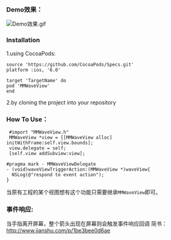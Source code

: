 ### Demo效果：

![Demo效果.gif](http://upload-images.jianshu.io/upload_images/307963-77440d5ef9003846.gif?imageMogr2/auto-orient/strip)

### Installation

1.using CocoaPods:
```
source 'https://github.com/CocoaPods/Specs.git'
platform :ios, '6.0'

target 'TargetName' do
pod 'MMWaveView'
end
```
2.by cloning the project into your repository


### How To Use：
```
 #import "MMWaveView.h"
 MMWaveView *view = [[MMWaveView alloc] initWithFrame:self.view.bounds];
 view.delegate = self;
 [self.view addSubview:view];

#pragma mark - MMWaveViewDelegate
- (void)waveViewTriggerAction:(MMWaveView *)waveView{
  NSLog(@"respond to event action");
}
```
当原有工程的某个视图想有这个功能只需要继承`MMWaveView`即可。

### 事件响应:
当手指离开屏幕，整个箭头出现在屏幕则会触发事件响应回调
简书：
http://www.jianshu.com/p/1be3bee0d6ae
